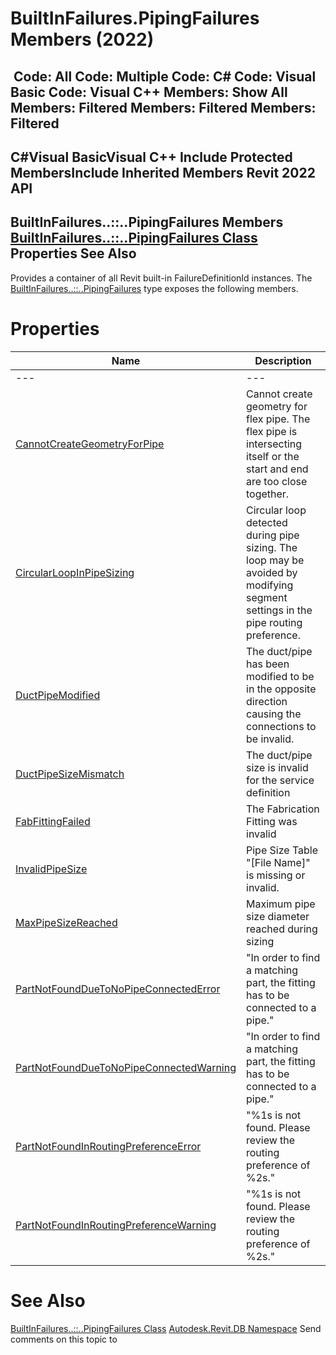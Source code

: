 # BuiltInFailures.PipingFailures Members (2022)

﻿
 Code: All Code: Multiple Code: C# Code: Visual Basic Code: Visual C++  Members: Show All Members: Filtered Members: Filtered Members: Filtered   
---  
C#Visual BasicVisual C++
Include Protected MembersInclude Inherited Members
Revit 2022 API  
---  
BuiltInFailures..::..PipingFailures Members  
[BuiltInFailures..::..PipingFailures Class](315ce880-e60a-1af9-bdf9-09ac738260c6.md "BuiltInFailures.PipingFailures Class") Properties See Also  
---  
Provides a container of all Revit built-in FailureDefinitionId instances.
The [BuiltInFailures..::..PipingFailures](315ce880-e60a-1af9-bdf9-09ac738260c6.md "BuiltInFailures.PipingFailures Class") type exposes the following members.
# Properties
| Name | Description |
| --- | --- |
| --- | --- | --- |
| [CannotCreateGeometryForPipe](3d587a64-ba7b-4b9c-a9dd-cc96a871efa9.md "CannotCreateGeometryForPipe Property") | Cannot create geometry for flex pipe. The flex pipe is intersecting itself or the start and end are too close together. |
| [CircularLoopInPipeSizing](4bb998b0-7378-c517-17e9-cd288e075dd2.md "CircularLoopInPipeSizing Property") | Circular loop detected during pipe sizing. The loop may be avoided by modifying segment settings in the pipe routing preference. |
| [DuctPipeModified](9c949e78-6455-3d1a-53c2-261be2c7a949.md "DuctPipeModified Property") | The duct/pipe has been modified to be in the opposite direction causing the connections to be invalid. |
| [DuctPipeSizeMismatch](a7f8ebb9-def8-67bf-34e2-31992fa67173.md "DuctPipeSizeMismatch Property") | The duct/pipe size is invalid for the service definition |
| [FabFittingFailed](78cc4aad-1d3d-587c-6756-e0fdde30d23f.md "FabFittingFailed Property") | The Fabrication Fitting was invalid |
| [InvalidPipeSize](eb523735-344d-3cac-fea0-7ea078e724a2.md "InvalidPipeSize Property") | Pipe Size Table "[File Name]" is missing or invalid. |
| [MaxPipeSizeReached](92ee1567-2083-9425-ae91-911b56cd1030.md "MaxPipeSizeReached Property") | Maximum pipe size diameter reached during sizing |
| [PartNotFoundDueToNoPipeConnectedError](a51aa46c-d6ed-ec08-f1b8-607f7d00b9b9.md "PartNotFoundDueToNoPipeConnectedError Property") | "In order to find a matching part, the fitting has to be connected to a pipe." |
| [PartNotFoundDueToNoPipeConnectedWarning](de1c2939-4dcb-16a7-bc27-b448cb539ed6.md "PartNotFoundDueToNoPipeConnectedWarning Property") | "In order to find a matching part, the fitting has to be connected to a pipe." |
| [PartNotFoundInRoutingPreferenceError](0e14fef1-ceb2-dd88-e352-a22f55cc7605.md "PartNotFoundInRoutingPreferenceError Property") | "%1s is not found. Please review the routing preference of %2s." |
| [PartNotFoundInRoutingPreferenceWarning](f09863b3-e48b-b548-c42f-56299b1b52a3.md "PartNotFoundInRoutingPreferenceWarning Property") | "%1s is not found. Please review the routing preference of %2s." |

# See Also
[BuiltInFailures..::..PipingFailures Class](315ce880-e60a-1af9-bdf9-09ac738260c6.md "BuiltInFailures.PipingFailures Class")
[Autodesk.Revit.DB Namespace](87546ba7-461b-c646-cbb1-2cb8f5bff8b2.md "Autodesk.Revit.DB Namespace")
Send comments on this topic to 